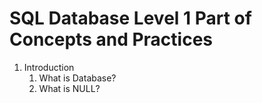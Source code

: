 # SQL Database Level 1 Part of Concepts and Practices

1. Introduction
    1. What is Database?
    2. What is NULL?